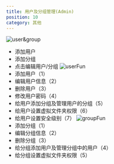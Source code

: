 ```yaml
---
title: 用户及分组管理(Admin)
position: 10
category: 其他
---
```

![user&group](/user&group.png)
- 添加用户
- 添加分组
- 点击编辑用户/分组
![userFun](/userFun.png)
- 添加用户（1）
- 编辑用户信息（2）
- 删除用户（3）
- 修改用户密码（4）
- 给用户添加分组及管理用户的分组（5）
- 给用户设置虚拟文件夹权限（6）
- 给用户设置安全级别（7）
![groupFun](/groupFun.png)
- 添加分组（1）
- 编辑分组信息（2）
- 删除分组（3）
- 给分组添加用户及管理分组中的用户（4）
- 给分组设置虚拟文件夹权限（5）